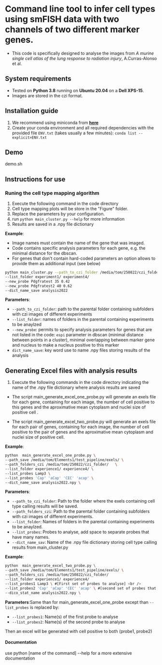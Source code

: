 

# Command line tool to infer cell types using smFISH data with two channels of two different marker genes.

- This code is specifically designed to analyse the images from *A murine single cell atlas of the lung response to radiation injury*, A.Curras-Alonso et al.

## System requirements

- Tested on **Python 3.8** running on **Ubuntu 20.04** on a **Dell XPS-15**.
- Images are stored in the czi format.

## Installation guide

1. We recommend using miniconda from [**here**](https://docs.conda.io/en/latest/miniconda.html)
2. Create your conda environment and all required dependencies with the provided file `ENV.txt` (takes usually a few minutes): `conda list --explicit>ENV.txt`

## Demo

demo.sh

## Instructions for use

### Runing the cell type mapping algorithm

1. Execute the following command in the code directory
2. Cell type mapping plots will be store in the "Figure" folder.
3. Replace the parameters by your configuration.  
4. run  `python main_cluster.py --help` for more information
5. Results are saved in a .npy file dictionary

**Example**:

- Image names must contain the name of the gene that was imaged.
- Code contains specific analysis parameters for each gene, e.g. the minimal distance for the dbscan.
- For genes that don't contain hard-coded parameters an option allows to provide them as additional input (see below)

``` bash
python main_cluster.py --path_to_czi_folder /media/tom/250822/czi_folder/  
--list_folder experiment1/ experiment4/
--new_probe Pdgfratest 35 0.42
--new_probe Pdgfratest2 40 0.62
--dict_name_save analysis2022  
```

**Parameters**:
- `--path_to_czi_folder`: path to the parental folder containing subfolders with czi images of different experiments
- `--list_folder`: names of folders in the parental containing experiments to be anaylzed
- `--new_probe`: permits to specify analysis parameters for genes that are not listed in the code: `espi` parameter in dbscan (minimal distance between points in a cluster), minimal overlapping between marker gene and nucleus to make a nucleus positive to this marker
- `dict_name_save`: key word use to name .npy files storing results of the analysis

## Generating Excel files with analysis results

1. Execute the following commands in the code directory indicating the name of the .npy file dictionary where analysis results are saved <br />
- The script main_generate_excel_one_probe.py will generate an exels file for each gene, containing for each image, the number of cell positive to this genes and the aproximative mean cytoplasm and nuclei size of positive cell . 

- The script main_generate_excel_two_probe.py will generate an exels file for each pair of genes, containing for each image, the number of cell positive to the pair of genes and the aproximative mean cytoplasm and nuclei size of positive cell. 

**Example**:
```bash
python  main_generate_excel_one_probe.py \ 
--path_save /media/tom/Elements1/test_pipeline/exels/ \
--path_folders_czi /media/tom/250822/czi_folder/   \
--list_folder experience1/ experience4/ \
--list_probes Lamp3 \ 
--list_probes 'Cap' 'aCap' 'CEC' 'acap' \ 
--dict_name_save analysis2022.npy \ 
```

**Parameters**:
- `--path_to_czi_folder`: Path to the folder where the exels containing cell type calling results will be saved.
- `--path_folders_czi`: Path to the parental folder containing subfolders with czi images of different experiments.
- `--list_folder`: Names of folders in the parental containing experiments to be anaylzed.
- `--list_probes`: Probes to analyse, add space to separate probes that have many names.
- `--dict_name_sav`: Name of the .npy file dictionary storing cell type calling results from main_cluster.py




**Example**:
```bash
python  main_generate_excel_two_probe.py \ 
--path_save /media/tom/Elements1/test_pipeline/exels/ \ 
--path_folders_czi /media/tom/250822/czi_folder/ 
--list_folder experience1/ experience4/ 
--list_probes1 Lamp3 \ #[First set of probes to analyse] <br />
--list_probes2 'Cap' 'aCap' 'CEC' 'acap' \ #[second set of probes that will be compared the the first set, add space to separate probes that have many names (like here)]  <br />
--dico_stat_name analysis2022.npy \ 


```
**Parameters**:Same than for  main_generate_excel_one_probe except than  `--list_probes` is replaced by:

- `--list_probes1`: Name(s) of the first probe to analyse
- `--list_probes2`: Name(s) of the second probe to analyse 

Then an excel will be generated with cell positive to both (probe1, probe2)


#### Documentation

use python [name of the command] --help for a more extensive documentation

